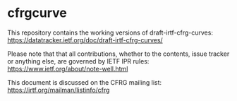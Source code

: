 # cfrgcurve
This repository contains the working versions of draft-irtf-cfrg-curves: https://datatracker.ietf.org/doc/draft-irtf-cfrg-curves/

Please note that that all contributions, whether to the contents, issue tracker or anything else, are governed by IETF IPR rules: https://www.ietf.org/about/note-well.html

This document is discussed on the CFRG mailing list: https://irtf.org/mailman/listinfo/cfrg
